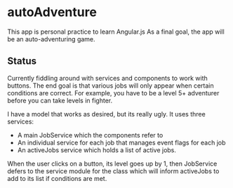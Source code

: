 # autoAdventure
This app is personal practice to learn Angular.js
As a final goal, the app will be an auto-adventuring game.

## Status
Currently fiddling around with services and components to work with buttons. The end goal is that various jobs will only appear when certain conditions are correct. For example, you have to be a level 5+ adventurer before you can take levels in fighter.

I have a model that works as desired, but its really ugly.
It uses three services: 
* A main JobService which the components refer to
* An individual service for each job that manages event flags for each job
* An activeJobs service which holds a list of active jobs.

When the user clicks on a button, its level goes up by 1, then JobService defers to the service module for the class which will inform activeJobs to add to its list if conditions are met.
